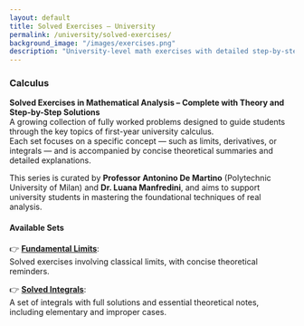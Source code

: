 ```yaml
---
layout: default
title: Solved Exercises – University
permalink: /university/solved-exercises/
background_image: "/images/exercises.png"
description: "University-level math exercises with detailed step-by-step solutions. Ideal for exam preparation and independent study."
---
```


### Calculus

**Solved Exercises in Mathematical Analysis – Complete with Theory and Step-by-Step Solutions**  
A growing collection of fully worked problems designed to guide students through the key topics of first-year university calculus.  
Each set focuses on a specific concept — such as limits, derivatives, or integrals — and is accompanied by concise theoretical summaries and detailed explanations.

This series is curated by **Professor Antonino De Martino** (Polytechnic University of Milan) and **Dr. Luana Manfredini**, and aims to support university students in mastering the foundational techniques of real analysis.

#### Available Sets

👉 [**Fundamental Limits**](/university/solved-exercises/fundamental-limits-examples/):  
Solved exercises involving classical limits, with concise theoretical reminders.

👉 [**Solved Integrals**](/university/solved-exercises/solved-integrals/):  
A set of integrals with full solutions and essential theoretical notes, including elementary and improper cases.


